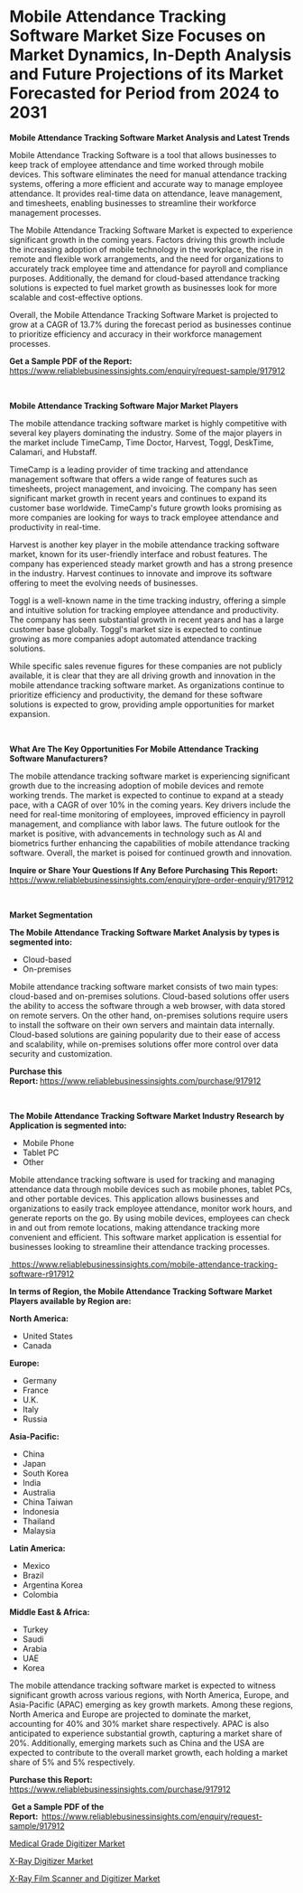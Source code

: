 <p><h1>Mobile Attendance Tracking Software Market Size Focuses on Market Dynamics, In-Depth Analysis and Future Projections of its Market Forecasted for Period from 2024 to 2031</h1></p><p><strong>Mobile Attendance Tracking Software Market Analysis and Latest Trends</strong></p>
<p><p>Mobile Attendance Tracking Software is a tool that allows businesses to keep track of employee attendance and time worked through mobile devices. This software eliminates the need for manual attendance tracking systems, offering a more efficient and accurate way to manage employee attendance. It provides real-time data on attendance, leave management, and timesheets, enabling businesses to streamline their workforce management processes.</p><p>The Mobile Attendance Tracking Software Market is expected to experience significant growth in the coming years. Factors driving this growth include the increasing adoption of mobile technology in the workplace, the rise in remote and flexible work arrangements, and the need for organizations to accurately track employee time and attendance for payroll and compliance purposes. Additionally, the demand for cloud-based attendance tracking solutions is expected to fuel market growth as businesses look for more scalable and cost-effective options.</p><p>Overall, the Mobile Attendance Tracking Software Market is projected to grow at a CAGR of 13.7% during the forecast period as businesses continue to prioritize efficiency and accuracy in their workforce management processes.</p></p>
<p><strong>Get a Sample PDF of the Report:&nbsp;</strong> <a href="https://www.reliablebusinessinsights.com/enquiry/request-sample/917912">https://www.reliablebusinessinsights.com/enquiry/request-sample/917912</a></p>
<p>&nbsp;</p>
<p><strong>Mobile Attendance Tracking Software Major Market Players</strong></p>
<p><p>The mobile attendance tracking software market is highly competitive with several key players dominating the industry. Some of the major players in the market include TimeCamp, Time Doctor, Harvest, Toggl, DeskTime, Calamari, and Hubstaff.</p><p>TimeCamp is a leading provider of time tracking and attendance management software that offers a wide range of features such as timesheets, project management, and invoicing. The company has seen significant market growth in recent years and continues to expand its customer base worldwide. TimeCamp's future growth looks promising as more companies are looking for ways to track employee attendance and productivity in real-time.</p><p>Harvest is another key player in the mobile attendance tracking software market, known for its user-friendly interface and robust features. The company has experienced steady market growth and has a strong presence in the industry. Harvest continues to innovate and improve its software offering to meet the evolving needs of businesses.</p><p>Toggl is a well-known name in the time tracking industry, offering a simple and intuitive solution for tracking employee attendance and productivity. The company has seen substantial growth in recent years and has a large customer base globally. Toggl's market size is expected to continue growing as more companies adopt automated attendance tracking solutions.</p><p>While specific sales revenue figures for these companies are not publicly available, it is clear that they are all driving growth and innovation in the mobile attendance tracking software market. As organizations continue to prioritize efficiency and productivity, the demand for these software solutions is expected to grow, providing ample opportunities for market expansion.</p></p>
<p>&nbsp;</p>
<p><strong>What Are The Key Opportunities For Mobile Attendance Tracking Software Manufacturers?</strong></p>
<p><p>The mobile attendance tracking software market is experiencing significant growth due to the increasing adoption of mobile devices and remote working trends. The market is expected to continue to expand at a steady pace, with a CAGR of over 10% in the coming years. Key drivers include the need for real-time monitoring of employees, improved efficiency in payroll management, and compliance with labor laws. The future outlook for the market is positive, with advancements in technology such as AI and biometrics further enhancing the capabilities of mobile attendance tracking software. Overall, the market is poised for continued growth and innovation.</p></p>
<p><strong>Inquire or Share Your Questions If Any Before Purchasing This Report:</strong> <a href="https://www.reliablebusinessinsights.com/enquiry/pre-order-enquiry/917912">https://www.reliablebusinessinsights.com/enquiry/pre-order-enquiry/917912</a></p>
<p>&nbsp;</p>
<p><strong>Market Segmentation</strong></p>
<p><strong>The Mobile Attendance Tracking Software Market Analysis by types is segmented into:</strong></p>
<p><ul><li>Cloud-based</li><li>On-premises</li></ul></p>
<p><p>Mobile attendance tracking software market consists of two main types: cloud-based and on-premises solutions. Cloud-based solutions offer users the ability to access the software through a web browser, with data stored on remote servers. On the other hand, on-premises solutions require users to install the software on their own servers and maintain data internally. Cloud-based solutions are gaining popularity due to their ease of access and scalability, while on-premises solutions offer more control over data security and customization.</p></p>
<p><strong>Purchase this Report:&nbsp;</strong><a href="https://www.reliablebusinessinsights.com/purchase/917912">https://www.reliablebusinessinsights.com/purchase/917912</a></p>
<p>&nbsp;</p>
<p><strong>The Mobile Attendance Tracking Software Market Industry Research by Application is segmented into:</strong></p>
<p><ul><li>Mobile Phone</li><li>Tablet PC</li><li>Other</li></ul></p>
<p><p>Mobile attendance tracking software is used for tracking and managing attendance data through mobile devices such as mobile phones, tablet PCs, and other portable devices. This application allows businesses and organizations to easily track employee attendance, monitor work hours, and generate reports on the go. By using mobile devices, employees can check in and out from remote locations, making attendance tracking more convenient and efficient. This software market application is essential for businesses looking to streamline their attendance tracking processes.</p></p>
<p><a href="https://www.reliablebusinessinsights.com/mobile-attendance-tracking-software-r917912">&nbsp;https://www.reliablebusinessinsights.com/mobile-attendance-tracking-software-r917912</a></p>
<p><strong>In terms of Region, the Mobile Attendance Tracking Software Market Players available by Region are:</strong></p>
<p>
    <p> <strong> North America: </strong>
        <ul>
            <li>United States</li>
            <li>Canada</li>
        </ul>
        </p> 
    <p> <strong> Europe: </strong>
        <ul>
            <li>Germany</li>
            <li>France</li>
            <li>U.K.</li>
            <li>Italy</li>
            <li>Russia</li>
        </ul>
        </p> 
    <p> <strong> Asia-Pacific: </strong>
        <ul>
            <li>China</li>
            <li>Japan</li>
            <li>South Korea</li>
            <li>India</li>
            <li>Australia</li>
            <li>China Taiwan</li>
            <li>Indonesia</li>
            <li>Thailand</li>
            <li>Malaysia</li>
        </ul>
        </p> 
    <p> <strong> Latin America: </strong>
        <ul>
            <li>Mexico</li>
            <li>Brazil</li>
            <li>Argentina Korea</li>
            <li>Colombia</li>
        </ul>
        </p> 
    <p> <strong> Middle East & Africa: </strong>
        <ul>
            <li>Turkey</li>
            <li>Saudi</li>
            <li>Arabia</li>
            <li>UAE</li>
            <li>Korea</li>
        </ul>
    </p>
    </p>
<p><p>The mobile attendance tracking software market is expected to witness significant growth across various regions, with North America, Europe, and Asia-Pacific (APAC) emerging as key growth markets. Among these regions, North America and Europe are projected to dominate the market, accounting for 40% and 30% market share respectively. APAC is also anticipated to experience substantial growth, capturing a market share of 20%. Additionally, emerging markets such as China and the USA are expected to contribute to the overall market growth, each holding a market share of 5% and 5% respectively.</p></p>
<p><strong>Purchase this Report: </strong><a href="https://www.reliablebusinessinsights.com/purchase/917912">https://www.reliablebusinessinsights.com/purchase/917912</a></p>
<p>&nbsp;<strong>Get a Sample PDF of the Report:&nbsp;&nbsp;</strong><a href="https://www.reliablebusinessinsights.com/enquiry/request-sample/917912">https://www.reliablebusinessinsights.com/enquiry/request-sample/917912</a></p>
<p><strong></strong></p>
<p><p><a href="https://github.com/nandosuryapratama/Market-Research-Report-List-1/blob/main/medical-grade-digitizer-market.md">Medical Grade Digitizer Market</a></p><p><a href="https://github.com/haleemasakdiya1/Market-Research-Report-List-1/blob/main/x-ray-digitizer-market.md">X-Ray Digitizer Market</a></p><p><a href="https://github.com/rionkhanvai01/Market-Research-Report-List-1/blob/main/x-ray-film-scanner-and-digitizer-market.md">X-Ray Film Scanner and Digitizer Market</a></p></p>